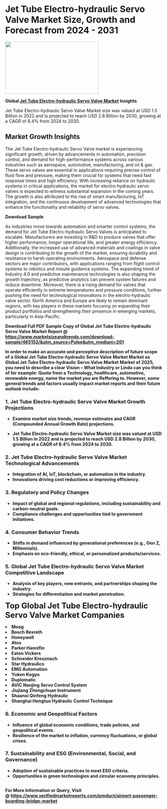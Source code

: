 <H1>Jet Tube Electro-hydraulic Servo Valve Market Size, Growth and Forecast from 2024 - 2031</H1><img class="aligncenter size-medium wp-image-584254" src="https://thirdeyenews.in/wp-content/uploads/2024/09/Global-Market-Research-300x168.jpeg" alt="" width="300" height="168" /><p><strong>Global&nbsp;<a href="https://www.marketsizeandtrends.com/download-sample/465152/&amp;utm_source=Pulse&amp;utm_medium=201">Jet Tube Electro-hydraulic Servo Valve Market</a> Insights</strong></p><p>Jet Tube Electro-hydraulic Servo Valve Market size was valued at USD 1.5 Billion in 2022 and is projected to reach USD 2.8 Billion by 2030, growing at a CAGR of 8.4% from 2024 to 2030.</p><p><h2>Market Growth Insights</h2> <p>The Jet Tube Electro-hydraulic Servo Valve market is experiencing significant growth, driven by advancements in automation, precision control, and demand for high-performance systems across various industries such as aerospace, automotive, manufacturing, and oil & gas. These servo valves are essential in applications requiring precise control of fluid flow and pressure, making them crucial for systems that need fast response times and high efficiency. With increasing reliance on hydraulic systems in critical applications, the market for electro-hydraulic servo valves is expected to witness substantial expansion in the coming years. The growth is also attributed to the rise of smart manufacturing, IoT integration, and the continuous development of advanced technologies that enhance the functionality and reliability of servo valves.</p> <p><strong>Download Sample</strong></p> <p>As industries move towards automation and smarter control systems, the demand for Jet Tube Electro-hydraulic Servo Valves is anticipated to escalate. Manufacturers are investing in R&D to produce valves that offer higher performance, longer operational life, and greater energy efficiency. Additionally, the increased use of advanced materials and coatings in valve design is contributing to the growth of the market, ensuring durability and resistance to harsh operating environments. Aerospace and defense sectors are major contributors, with applications ranging from flight control systems to robotics and missile guidance systems. The expanding trend of Industry 4.0 and predictive maintenance technologies is also shaping the growth trajectory, as predictive analytics can prevent system failures and reduce downtime. Moreover, there is a rising demand for valves that operate efficiently in extreme temperatures and pressure conditions, further pushing the need for technological innovations in the electro-hydraulic valve sector. North America and Europe are likely to remain dominant regions, with key players in these markets focusing on expanding their product portfolios and strengthening their presence in emerging markets, particularly in Asia-Pacific. <p><strong></p><p><span class=""><strong>Download Full PDF Sample Copy of Global Jet Tube Electro-hydraulic Servo Valve Market Report</strong> @ <a href="https://www.marketsizeandtrends.com/download-sample/465152/&amp;utm_source=Pulse&amp;utm_medium=201" target="_blank">https://www.marketsizeandtrends.com/download-sample/465152/&amp;utm_source=Pulse&amp;utm_medium=201</a></span></p><p>In order to make an accurate and perceptive description of future scope of a Global&nbsp;Jet Tube Electro-hydraulic Servo Valve Market Market as Global&nbsp;Jet Tube Electro-hydraulic Servo Valve Market Market of 2025, you need to describe a clear Vision &ndash; What Industry or Linda can you think of for example: Quote from a Technology, healthcare, automotive, renewable energy, name the market you are Reffering to. However, some general trends and factors usually impact market reports and their future outlook include:</p><h3>1.&nbsp;<strong>Jet Tube Electro-hydraulic Servo Valve Market Growth Projections</strong></h3><ul><li>Examine market size trends, revenue estimates and CAGR (Compounded Annual Growth Rate) projections.</li><li><p>Jet Tube Electro-hydraulic Servo Valve Market size was valued at USD 1.5 Billion in 2022 and is projected to reach USD 2.8 Billion by 2030, growing at a CAGR of 8.4% from 2024 to 2030.</p></li></ul><h3>2.&nbsp;<strong>Jet Tube Electro-hydraulic Servo Valve Market Technological Advancements</strong></h3><ul><li>Integration of AI, IoT, blockchain, or automation in the industry.</li><li>Innovations driving cost reductions or improving efficiency.</li></ul><h3>3.&nbsp;<strong>Regulatory and Policy Changes</strong></h3><ul><li>Impact of global and regional regulations, including sustainability and carbon-neutral goals.</li><li>Compliance challenges and opportunities tied to government initiatives.</li></ul><h3>4.&nbsp;<strong>Consumer Behavior Trends</strong></h3><ul><li>Shifts in demand influenced by generational preferences (e.g., Gen Z, Millennials).</li><li>Emphasis on eco-friendly, ethical, or personalized products/services.</li></ul><h3>5.&nbsp;<strong>Global Jet Tube Electro-hydraulic Servo Valve Market Competitive Landscape</strong></h3><ul><li>Analysis of key players, new entrants, and partnerships shaping the industry.</li><li>Strategies for differentiation and market penetration.</li></ul><p data-pm-slice="1 1 []"><span style="color: inherit; font-family: inherit; font-size: 25px;">Top Global Jet Tube Electro-hydraulic Servo Valve Market Companies</span></p><div class="" data-test-id=""><p><li>Moog</li><li> Bosch Rexroth</li><li> Honeywell</li><li> Atos</li><li> Parker Hannifin</li><li> Eaton Vickers</li><li> Schneider Kreuznach</li><li> Star Hydraulics</li><li> EMG Automation</li><li> Yuken Kogyo</li><li> Duplomatic</li><li> AVIC Nanjing Servo Control System</li><li> Jiujiang Zhongchuan Instrument</li><li> Shaanxi Qinfeng Hydraulic</li><li> Shanghai Hengtuo Hydraulic Control Technique</li></p></div><h3>6.&nbsp;<strong>Economic and Geopolitical Factors</strong></h3><ul><li>Influence of global economic conditions, trade policies, and geopolitical events.</li><li>Resilience of the market to inflation, currency fluctuations, or global crises.</li></ul><h3>7.&nbsp;<strong>Sustainability and ESG (Environmental, Social, and Governance)</strong></h3><ul><li>Adoption of sustainable practices to meet ESG criteria.</li><li>Opportunities in green technologies and circular economy principles.</li></ul><h2><strong style="font-size: 14px;">For More Information or Query, Visit @&nbsp;</strong><a style="background-color: #ffffff; font-size: 14px;" href="https://www.marketsizeandtrends.com/report/jet-tube-electro-hydraulic-servo-valve-market/" target="_blank">https://www.verifiedmarketreports.com/product/airport-passenger-boarding-bridge-market</a></h2>

